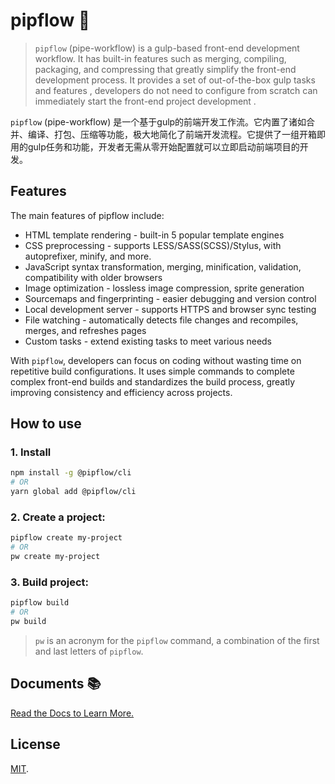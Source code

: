 # pipflow 🥤

> `pipflow` (pipe-workflow) is a gulp-based front-end development workflow. It has built-in features such as merging, compiling, packaging, and compressing that greatly simplify the front-end development process. It provides a set of out-of-the-box gulp tasks and features , developers do not need to configure from scratch can immediately start the front-end project development .

`pipflow` (pipe-workflow) 是一个基于gulp的前端开发工作流。它内置了诸如合并、编译、打包、压缩等功能，极大地简化了前端开发流程。它提供了一组开箱即用的gulp任务和功能，开发者无需从零开始配置就可以立即启动前端项目的开发。


## Features

The main features of pipflow include:

- HTML template rendering - built-in 5 popular template engines
- CSS preprocessing - supports LESS/SASS(SCSS)/Stylus, with autoprefixer, minify, and more.
- JavaScript syntax transformation, merging, minification, validation, compatibility with older browsers
- Image optimization - lossless image compression, sprite generation
- Sourcemaps and fingerprinting - easier debugging and version control
- Local development server - supports HTTPS and browser sync testing
- File watching - automatically detects file changes and recompiles, merges, and refreshes pages
- Custom tasks - extend existing tasks to meet various needs

With `pipflow`, developers can focus on coding without wasting time on repetitive build configurations. It uses simple commands to complete complex front-end builds and standardizes the build process, greatly improving consistency and efficiency across projects.


## How to use

### 1. Install

```bash
npm install -g @pipflow/cli
# OR
yarn global add @pipflow/cli
```

### 2. Create a project:
```bash
pipflow create my-project
# OR
pw create my-project
```

### 3. Build project:
```bash
pipflow build
# OR
pw build
```

> `pw` is an acronym for the `pipflow` command, a combination of the first and last letters of `pipflow`.


## Documents 📚

[Read the Docs to Learn More.](https://pipflow.mengiqng.org)


## License

[MIT](LICENSE).

